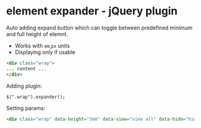 # element expander - jQuery plugin

Auto adding expand button which can toggle between predefined minimum and full height of elemnt. 

- Works with `em`,`px` units 
- Displaying only if usable

```html
<div class="wrap">
... content ...
</div>
```

Adding plugin:

```jquery
$(".wrap").expander();
```

Setting params:

```html
<div class="wrap" data-height="3em" data-view="view all" data-hide="hide me">
```

